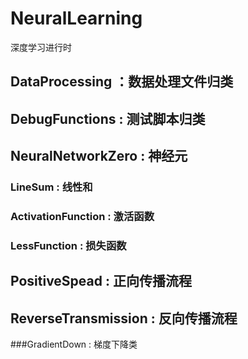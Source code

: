 # NeuralLearning
深度学习进行时
## DataProcessing ：数据处理文件归类
## DebugFunctions : 测试脚本归类
## NeuralNetworkZero : 神经元
  ### LineSum : 线性和
  ### ActivationFunction : 激活函数
  ### LessFunction : 损失函数
## PositiveSpead : 正向传播流程
## ReverseTransmission : 反向传播流程
  ###GradientDown : 梯度下降类

